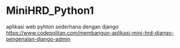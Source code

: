 # MiniHRD_Python1
aplikasi web pyhton sederhana dengan django
https://www.codepolitan.com/membangun-aplikasi-mini-hrd-django-pengenalan-django-admin